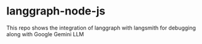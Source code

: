 # langgraph-node-js
This repo shows the integration of langgraph with langsmith for debugging along with Google Gemini LLM
